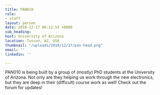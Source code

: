 ```yaml
---
title: PAN010
role:
- staff
layout: person
date: 2018-12-17 06:12:53 +0000
sub_heading: 
host: University of Arizona
location: Tuscon, AZ, USA
thumbnail: "/uploads/2018/12/17/pan-head.png"
email: ''
linkedin: ''

---
```


PAN010 is being built by a group of (mostly) PhD students at the University of Arizona. Not only are they helping us work through the new electronics, but they are deep in their (difficult) course work as well! Check out the forum for updates!